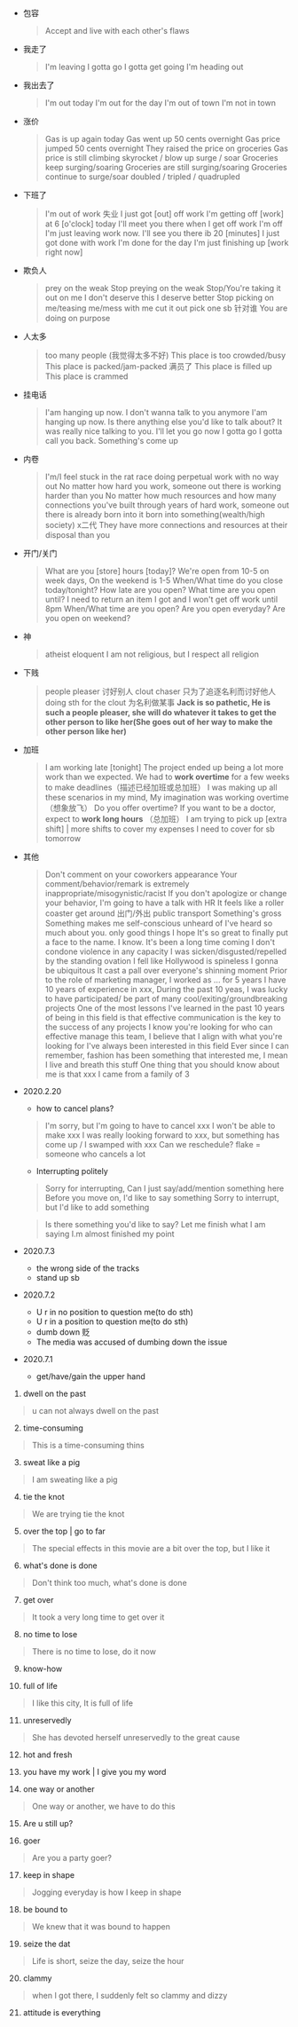 - 包容
  > Accept and live with each other's flaws

- 我走了
  > I'm leaving
  > I gotta go
  > I gotta get going
  > I'm heading out

- 我出去了
  > I'm out today
  > I'm out for the day
  > I'm out of town
  > I'm not in town

- 涨价
  > Gas is up again today
  > Gas went up 50 cents overnight
  > Gas price jumped 50 cents overnight
  > They raised the price on groceries
  > Gas price is still climbing
  > skyrocket / blow up
  > surge / soar
  > Groceries keep surging/soaring
  > Groceries are still surging/soaring
  > Groceries continue to surge/soar
  > doubled / tripled / quadrupled

- 下班了
  > I'm out of work 失业
  > I just got [out] off work
  > I'm getting off [work] at 6 [o'clock] today
  > I'll meet you there when I get off work
  > I'm off
  > I'm just leaving work now. I'll see you there ib 20 [minutes]
  > I just got done with work
  > I'm done for the day
  > I'm just finishing up [work right now]

- 欺负人
  > prey on the weak
  > Stop preying on the weak
  > Stop/You're taking it out on me
  > I don't deserve this
  > I deserve better
  > Stop picking on me/teasing me/mess with me
  > cut it out
  > pick one sb 针对谁
  > You are doing on purpose

- 人太多
  > too many people (我觉得太多不好)
  > This place is too crowded/busy
  > This place is packed/jam-packed 满员了
  > This place is filled up
  > This place is crammed

- 挂电话
  > I'am hanging up now. I don't wanna talk to you anymore
  > I'am hanging up now. Is there anything else you'd like to talk about?
  > It was really nice talking to you. I'll let you go now
  > I gotta go
  > I gotta call you back. Something's come up

- 内卷
  > I'm/I feel stuck in the rat race
  > doing perpetual work with no way out
  > No matter how hard you work, someone out there is working harder than you
  > No matter how much resources and how many connections you've built through years of hard work, someone out there is already born into it
  > born into something(wealth/high society)    x二代
  > They have more connections and resources at their disposal than you

- 开门/关门
  > What are you [store] hours [today]?
  > We're open from 10-5 on week days, On the weekend is 1-5
  > When/What time do you close today/tonight?
  > How late are you open?
  > What time are you open until? I need to return an item I got and I won't get off work until 8pm
  > When/What time are you open?
  > Are you open everyday?
  > Are you open on weekend?

- 神
  > atheist
  > eloquent
  > I am not religious, but I respect all religion

- 下贱
  > people pleaser 讨好别人
  > clout chaser  只为了追逐名利而讨好他人
  > doing sth for the clout 为名利做某事
  > **Jack is so pathetic, He is such a people pleaser, she will do whatever it takes to get the other person to like her(She goes out of her way to make the other person like her)**


- 加班
  > I am working late [tonight]
  > The project ended up being a lot more work than we expected. We had to **work overtime** for a few weeks to make deadlines（描述已经加班或总加班）
  > I was making up all these scenarios in my mind, My imagination was working overtime（想象放飞）
  > Do you offer overtime?
  > If you want to be a doctor, expect to **work long hours** （总加班）
  > I am trying to pick up [extra shift] | more shifts to cover my expenses
  > I need to cover for sb tomorrow


- 其他
  > Don't comment on your coworkers appearance
  > Your comment/behavior/remark is extremely inappropriate/misogynistic/racist
  > If you don't apologize or change your behavior, I'm going to have a talk with HR
  > It feels like a roller coaster
  > get around 出门/外出
  > public transport
  > Something's gross
  > Something makes me self-conscious
  > unheard of
  > I've heard so much about you. only good things I hope
  > It's so great to finally put a face to the name. I know. It's been a long time coming
  > I don't condone violence in any capacity
  > I was sicken/disgusted/repelled by the standing ovation
  > I fell like Hollywood is spineless
  > I gonna be ubiquitous
  > It cast a pall over everyone's shinning moment
  > Prior to the role of marketing manager, I worked as ... for 5 years
  > I have 10 years of experience in xxx, During the past 10 yeas, I was lucky to have participated/ be part of many cool/exiting/groundbreaking projects
  > One of the most lessons I've learned in the past 10 years of being in this field is that effective communication is the key to the success of any projects
  > I know you're looking for who can effective manage this team, I believe that I align with what you're looking for
  > I've always been interested in this field
  > Ever since I can remember, fashion has been something that interested me, I mean I live and breath this stuff
  > One thing that you should know about me is that xxx
  > I came from a family of 3


- 2020.2.20
  - how to cancel plans?
  > I'm sorry, but I'm going to have to cancel xxx
  > I won't be able to make xxx
  > I was really looking forward to xxx, but something has come up / I swamped with xxx
  > Can we reschedule?
  > flake = someone who cancels a lot


  - Interrupting politely
  > Sorry for interrupting, Can I just say/add/mention something here
  > Before you move on, I'd like to say something
  > Sorry to interrupt, but I'd like to add something

  > Is there something you'd like to say?
  > Let me finish what I am saying
  > I.m almost finished my point


- 2020.7.3
  - the wrong side of the tracks
  - stand up sb

- 2020.7.2
  - U r in no position to question me(to do sth)
  - U r in a position to question me(to do sth)
  - dumb down 贬
  - The media was accused of dumbing down the issue

- 2020.7.1
  - get/have/gain the upper hand

1. dwell on the past

> u can not always dwell on the past
2. time-consuming

> This is a time-consuming thins

3. sweat like a pig

> I am sweating like a pig

4. tie the knot

> We are trying tie the knot

5. over the top | go to far

> The special effects in this movie are a bit over the top, but I like it

6. what's done is done

> Don't think too much, what's done is done

7. get over

> It took a very long time to get over it

8. no time to lose

> There is no time to lose, do it now

9. know-how

10. full of life

> I like this city, It is full of life

11. unreservedly

> She has devoted herself unreservedly to the great cause

12. hot and fresh

13. you have my work | I give you my word

14. one way or another

> One way or another, we have to do this

15. Are u still up?

16. goer

> Are you a party goer?

17. keep in shape

> Jogging everyday is how I keep in shape

18. be bound to

> We knew that it was bound to happen

19. seize the dat

> Life is short, seize the day, seize the hour

20. clammy

> when I got there, I suddenly felt so clammy and dizzy

21. attitude is everything